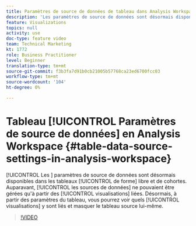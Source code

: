```yaml
---
title: Paramètres de source de données de tableau dans Analysis Workspace
description: 'Les paramètres de source de données sont désormais disponibles dans les tableaux à structure libre et de cohortes. Auparavant, les sources de données pouvaient uniquement être gérées à partir des visualisations liées. Désormais, à partir des paramètres du tableau, vous pourrez voir les visualisations qui y sont liées et masquer le tableau source lui-même. '
feature: Visualizations
topics: null
activity: use
doc-type: feature video
team: Technical Marketing
kt: 1772
role: Business Practitioner
level: Beginner
translation-type: tm+mt
source-git-commit: f3b3fa7d91b0cb21005b57768ca23ed6700fcc03
workflow-type: tm+mt
source-wordcount: '104'
ht-degree: 0%

---
```



# Tableau [!UICONTROL Paramètres de source de données] en Analysis Workspace {#table-data-source-settings-in-analysis-workspace}

[!UICONTROL Les ] paramètres de source de données sont désormais disponibles dans les tableaux  [!UICONTROL de forme]  libre et   de cohortes. Auparavant, [!UICONTROL les sources de données] ne pouvaient être gérées qu&#39;à partir des [!UICONTROL visualisations] liées. Désormais, à partir des paramètres du tableau, vous pourrez voir quels [!UICONTROL visualisations] y sont liés et masquer le tableau source lui-même.

>[!VIDEO](https://video.tv.adobe.com/v/23558/?quality=12)
